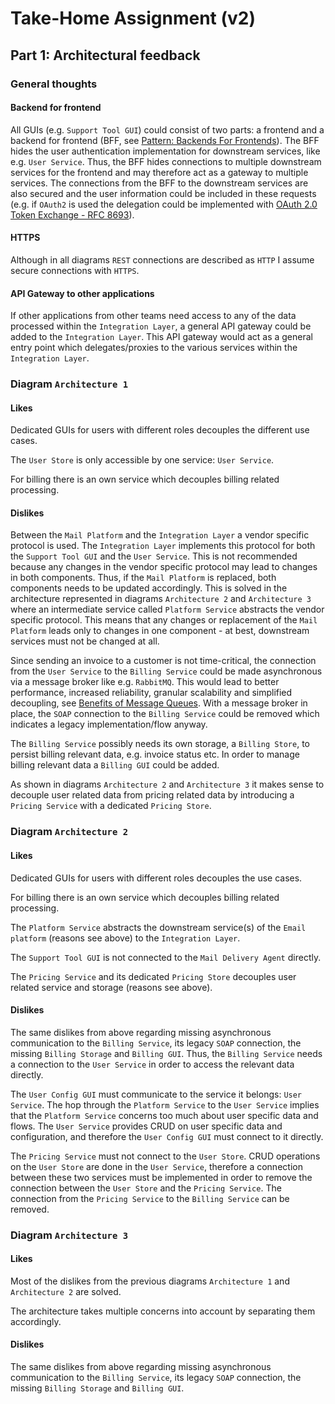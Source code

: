 # Take-Home Assignment (v2)

## Part 1: Architectural feedback

### General thoughts

#### Backend for frontend

All GUIs (e.g. `Support Tool GUI`) could consist of two parts: a frontend and a backend for frontend (BFF, see
[Pattern: Backends For Frontends](https://samnewman.io/patterns/architectural/bff/)). The BFF
hides the user authentication implementation for downstream services, like e.g. `User Service`. Thus, the BFF hides
connections to multiple downstream services for the frontend and may therefore act as a gateway to multiple services.
The connections from the BFF to the downstream services are also secured and the user information could be included
in these requests (e.g. if `OAuth2` is used the delegation could be implemented with
[OAuth 2.0 Token Exchange - RFC 8693](https://datatracker.ietf.org/doc/html/rfc8693)).

#### HTTPS

Although in all diagrams `REST` connections are described as `HTTP` I assume secure connections with `HTTPS`.

#### API Gateway to other applications

If other applications from other teams need access to any of the data processed within the `Integration Layer`, a
general API gateway could be added to the `Integration Layer`. This API gateway would act as a general entry point
which delegates/proxies to the various services within the `Integration Layer`.

### Diagram `Architecture 1`

#### Likes

Dedicated GUIs for users with different roles decouples the different use cases.

The `User Store` is only accessible by one service: `User Service`.

For billing there is an own service which decouples billing related processing.

#### Dislikes

Between the `Mail Platform` and the `Integration Layer` a vendor specific protocol is used. The `Integration Layer`
implements this protocol for both the `Support Tool GUI` and the `User Service`. This is not recommended because any
changes in the vendor specific protocol may lead to changes in both components. Thus, if the `Mail Platform` is
replaced, both components needs to be updated accordingly. This is solved in the architecture represented in
diagrams `Architecture 2` and `Architecture 3` where an intermediate service called `Platform Service` abstracts the
vendor specific protocol. This means that any changes or replacement of the `Mail Platform` leads only to changes
in one component - at best, downstream services must not be changed at all.

Since sending an invoice to a customer is not time-critical, the connection from the `User Service` to the
`Billing Service` could be made asynchronous via a message broker like e.g. `RabbitMQ`. This would lead to better
performance, increased reliability, granular scalability and simplified decoupling, see
[Benefits of Message Queues](https://aws.amazon.com/message-queue/benefits/). With a message broker in place, the `SOAP`
connection to the `Billing Service` could be removed which indicates a legacy implementation/flow anyway.

The `Billing Service` possibly needs its own storage, a `Billing Store`, to persist billing relevant data, e.g.
invoice status etc. In order to manage billing relevant data a `Billing GUI` could be added.

As shown in diagrams `Architecture 2` and `Architecture 3` it makes sense to decouple user related data from pricing
related data by introducing a `Pricing Service` with a dedicated `Pricing Store`.

### Diagram `Architecture 2`

#### Likes

Dedicated GUIs for users with different roles decouples the use cases.

For billing there is an own service which decouples billing related processing.

The `Platform Service` abstracts the downstream service(s) of the `Email platform` (reasons see above) to the
`Integration Layer`.

The `Support Tool GUI` is not connected to the `Mail Delivery Agent` directly.

The `Pricing Service` and its dedicated `Pricing Store` decouples user related service and storage (reasons see above).

#### Dislikes

The same dislikes from above regarding missing asynchronous communication to the `Billing Service`, its legacy `SOAP`
connection, the missing `Billing Storage` and `Billing GUI`. Thus, the `Billing Service` needs a connection
to the `User Service` in order to access the relevant data directly.

The `User Config GUI` must communicate to the service it belongs: `User Service`. The hop through the `Platform Service`
to the `User Service` implies that the `Platform Service` concerns too much about user specific data and flows. The
`User Service` provides CRUD on user specific data and configuration, and therefore the `User Config GUI` must
connect to it directly.

The `Pricing Service` must not connect to the `User Store`. CRUD operations on the `User Store` are done in the
`User Service`, therefore a connection between these two services must be implemented in order to remove the connection
between the `User Store` and the `Pricing Service`. The connection from the `Pricing Service` to the `Billing Service`
can be removed.

### Diagram `Architecture 3`

#### Likes

Most of the dislikes from the previous diagrams `Architecture 1` and `Architecture 2` are solved.

The architecture takes multiple concerns into account by separating them accordingly.

#### Dislikes

The same dislikes from above regarding missing asynchronous communication to the `Billing Service`, its legacy `SOAP`
connection, the missing `Billing Storage` and `Billing GUI`.
